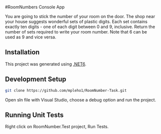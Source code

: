 #RoomNumbers Console App

You are going to stick the number of your room on the door. The shop near your house suggests
wonderful sets of plastic digits. Each set contains exactly ten digits - one of each digit between 0 and 9,
inclusive. Return the number of sets required to write your room number. Note that 6 can be used as 9
and vice versa.


## Installation

This project was generated using [.NET6](https://dotnet.microsoft.com/en-us/download/dotnet/6.0).

## Development Setup

```bash
git clone https://github.com/mpleho1/RoomNumber-Task.git
```

Open sln file with Visual Studio, choose a debug option and run the project.


## Running Unit Tests

Right click on RoomNumber.Test project, Run Tests.
